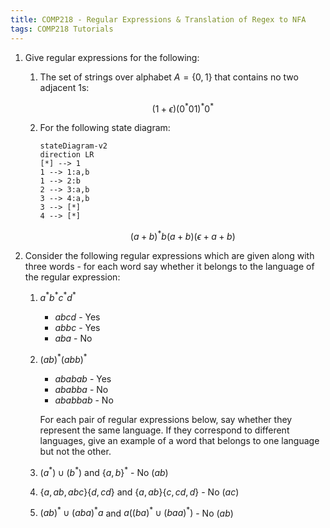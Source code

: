 ```yaml
---
title: COMP218 - Regular Expressions & Translation of Regex to NFA
tags: COMP218 Tutorials
---
```


1. Give regular expressions for the following:
	1. The set of strings over alphabet $A=\{0,1\}$ that contains no two adjacent 1s:
	
		$$
		(1+\epsilon)(0^*01)^*0^*
		$$
	1. For the following state diagram:
	
		```mermaid
		stateDiagram-v2
		direction LR
		[*] --> 1
		1 --> 1:a,b
		1 --> 2:b
		2 --> 3:a,b
		3 --> 4:a,b
		3 --> [*]
		4 --> [*]
		```
		
		$$
		(a+b)^*b(a+b)(\epsilon +a+b)
		$$
1. Consider the following regular expressions which are given along with three words - for each word say whether it belongs to the language of the regular expression:
	1. $a^*b^*c^*d^*$
		* $abcd$ - Yes
		* $abbc$ - Yes
		* $aba$ - No
	1. $(ab)^*(abb)^*$
		* $ababab$ - Yes
		* $ababba$ - No
		* $ababbab$ - No
	
		For each pair of regular expressions below, say whether they represent the same
language. If they correspond to different languages, give an example of a word
that belongs to one language but not the other.
	
	1. $(a^*)\cup(b^*)$ and $\{a,b\}^*$ - No ($ab$)
	1. $\{a,ab,abc\}\{d,cd\}$ and $\{a,ab\}\{c,cd,d\}$ - No ($ac$)
	1. $(ab)^*\cup(aba)^*a$ and $a((ba)^*\cup(baa)^*)$ - No ($ab$)